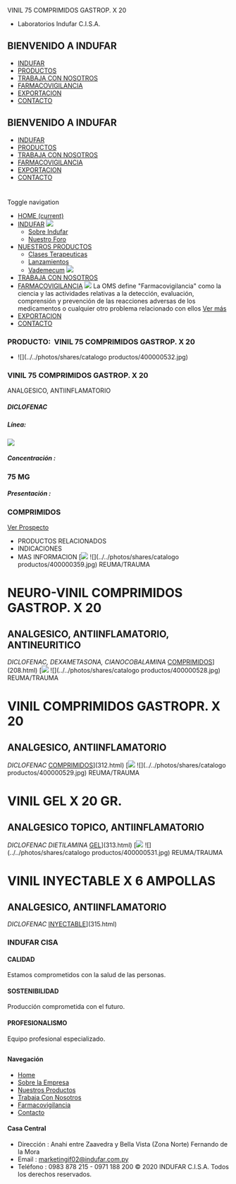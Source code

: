 VINIL 75 COMPRIMIDOS GASTROP. X 20
- Laboratorios Indufar C.I.S.A.
## BIENVENIDO A INDUFAR
* [INDUFAR](316.html#)
* [PRODUCTOS](316.html#)
* [TRABAJA CON NOSOTROS](316.html#)
* [FARMACOVIGILANCIA](316.html#)
* [EXPORTACION](316.html#)
* [CONTACTO](316.html#)
## BIENVENIDO A INDUFAR
* [INDUFAR](../../index.html)
* [PRODUCTOS](../../productos.html)
* [TRABAJA CON NOSOTROS](../../trabaja_con_nosotros.html)
* [FARMACOVIGILANCIA](../../farmacovigilancia.html)
* [EXPORTACION](../../exportacion.html)
* [CONTACTO](../../contacto.html)
# 
Toggle navigation
* [HOME (current)](../../index.html)
* [INDUFAR](316.html#) 
  [![ ](../../photos/shares/Sistema/Menu/indufar_menul.jpg)](../../institucional.html)
  - [Sobre Indufar](../../institucional.html)
  - [Nuestro Foro](../../blog.html)
* [NUESTROS PRODUCTOS](316.html#) 
  - [Clases Terapeuticas](../clases_terapeuticas.html)
  - [Lanzamientos](../lanzamientos.html)
  - [Vademecum](../../productos.html)
  [![ ](../../photos/shares/Sistema/Menu/productos.png)](../../productos.html)
* [TRABAJA CON NOSOTROS](../../trabaja_con_nosotros.html)
* [FARMACOVIGILANCIA](316.html#) 
  [![ ](../../photos/shares/Sistema/Menu/TUBOS.png)](../../farmacovigilancia.html)
  La OMS define "Farmacovigilancia" como la ciencia y las actividades relativas a la detección, evaluación, comprensión y prevención de las reacciones adversas de los medicamentos o cualquier otro problema relacionado con ellos
  [Ver más](../../farmacovigilancia.html)
* [EXPORTACION](../../exportacion.html)
* [CONTACTO](../../contacto.html)
### PRODUCTO:  VINIL 75 COMPRIMIDOS GASTROP. X 20
* ![](../../photos/shares/catalogo productos/400000532.jpg)
### **VINIL 75 COMPRIMIDOS GASTROP. X 20**
ANALGESICO, ANTIINFLAMATORIO
##### **DICLOFENAC**
##### **Línea:**
[![](../../photos/shares/Laboratorios/lab_indufar.png)](../linea/1.html)
##### **Concentración :**
### 75 MG
##### **Presentación :**
### COMPRIMIDOS
[Ver Prospecto](https://www.indufar.com.py/files/shares/prospectos/400000532.pdf)
* PRODUCTOS RELACIONADOS
* INDICACIONES
* MAS INFORMACION
[![](../../photos/shares/Laboratorios/lab_indufar.png)
![](../../photos/shares/catalogo productos/400000359.jpg)
REUMA/TRAUMA
# NEURO-VINIL COMPRIMIDOS GASTROP. X 20
## ANALGESICO, ANTIINFLAMATORIO, ANTINEURITICO
*DICLOFENAC, DEXAMETASONA, CIANOCOBALAMINA*
[COMPRIMIDOS](316.html#)](208.html)
[![](../../photos/shares/Laboratorios/lab_indufar.png)
![](../../photos/shares/catalogo productos/400000528.jpg)
REUMA/TRAUMA
# VINIL COMPRIMIDOS GASTROPR. X 20
## ANALGESICO, ANTIINFLAMATORIO
*DICLOFENAC*
[COMPRIMIDOS](316.html#)](312.html)
[![](../../photos/shares/Laboratorios/lab_indufar.png)
![](../../photos/shares/catalogo productos/400000529.jpg)
REUMA/TRAUMA
# VINIL GEL X 20 GR.
## ANALGESICO TOPICO, ANTIINFLAMATORIO
*DICLOFENAC DIETILAMINA*
[GEL](316.html#)](313.html)
[![](../../photos/shares/Laboratorios/lab_indufar.png)
![](../../photos/shares/catalogo productos/400000531.jpg)
REUMA/TRAUMA
# VINIL INYECTABLE X 6 AMPOLLAS
## ANALGESICO, ANTIINFLAMATORIO
*DICLOFENAC*
[INYECTABLE](316.html#)](315.html)
### INDUFAR CISA
#### CALIDAD
Estamos comprometidos con la salud de las personas.
#### SOSTENIBILIDAD
Producción comprometida con el futuro.
#### PROFESIONALISMO
Equipo profesional especializado.
## 
#### Navegación
* [Home](../../index.html)
* [Sobre la Empresa](../../institucional.html)
* [Nuestros Productos](../../productos.html)
* [Trabaja Con Nosotros](../../trabaja_con_nosotros.html)
* [Farmacovigilancia](../../farmacovigilancia.html)
* [Contacto](../../contacto.html)
#### Casa Central
* Dirección : Anahi entre Zaavedra y Bella Vista (Zona Norte) Fernando de la Mora
* Email : [marketingif02@indufar.com.py](mailto:marketingif02@indufar.com.py)
* Teléfono : 0983 878 215 - 0971 188 200
© 2020 INDUFAR C.I.S.A. Todos los derechos reservados.